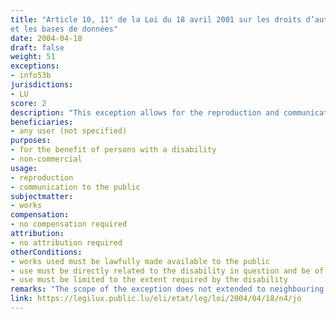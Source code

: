 ```yaml
---
title: "Article 10, 11° de la Loi du 18 avril 2001 sur les droits d’auteur, les droits voisins
et les bases de données"
date: 2004-04-18
draft: false
weight: 51
exceptions:
- info53b
jurisdictions:
- LU
score: 2
description: "This exception allows for the reproduction and communication to the public of works for the benefit of persons with a disability, which are directly related to the disability in question and are of a non-commercial nature, to the extent required by that disability." 
beneficiaries:
- any user (not specified)
purposes: 
- for the benefit of persons with a disability
- non-commercial
usage:
- reproduction 
- communication to the public
subjectmatter:
- works
compensation:
- no compensation required
attribution: 
- no attribution required
otherConditions: 
- works used must be lawfully made available to the public
- use must be directly related to the disability in question and be of non-commercial nature
- use must be limited to the extent required by the disability
remarks: "The scope of the exception does not extended to neighbouring rights under Art. 46 (1) or Art. 55. All exceptions apply mutatis mutandis to the distribution right."
link: https://legilux.public.lu/eli/etat/leg/loi/2004/04/18/n4/jo
---
```

